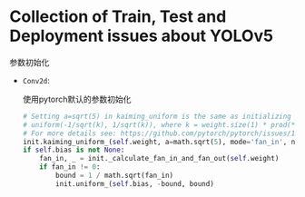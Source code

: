 # Collection of Train, Test and Deployment issues about YOLOv5


<detail>
  <summary>参数初始化</summary>

* `Conv2d`: 

  使用pytorch默认的参数初始化
  
  ```python
  # Setting a=sqrt(5) in kaiming_uniform is the same as initializing with
  # uniform(-1/sqrt(k), 1/sqrt(k)), where k = weight.size(1) * prod(*kernel_size)
  # For more details see: https://github.com/pytorch/pytorch/issues/15314#issuecomment-477448573
  init.kaiming_uniform_(self.weight, a=math.sqrt(5), mode='fan_in', nonlinearity='leaky_relu')
  if self.bias is not None:
      fan_in, _ = init._calculate_fan_in_and_fan_out(self.weight)
      if fan_in != 0:
          bound = 1 / math.sqrt(fan_in)
          init.uniform_(self.bias, -bound, bound)
  ```
</detail>
